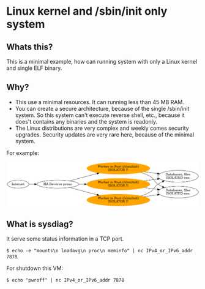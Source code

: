 # Linux kernel and /sbin/init only system

## Whats this?

This is a minimal example, how can running system with only a Linux kernel and single ELF binary.

## Why?

* This use a minimal resources. It can running less than 45 MB RAM.
* You can create a secure architecture, because of the single /sbin/init system. So this system can't execute reverse shell, etc., because it does't contains any binaries and the system is readonly.
* The Linux distributions are very complex and weekly comes security upgrades. Security updates are very rare here, because of the minimal system.

For example:

![Isolated system](initonly_as_isolator.png)

## What is sysdiag?

It serve some status information in a TCP port.

    $ echo -e "mounts\n loadavg\n proc\n meminfo" | nc IPv4_or_IPv6_addr 7878

For shutdown this VM:

    $ echo "pwroff" | nc IPv4_or_IPv6_addr 7878
